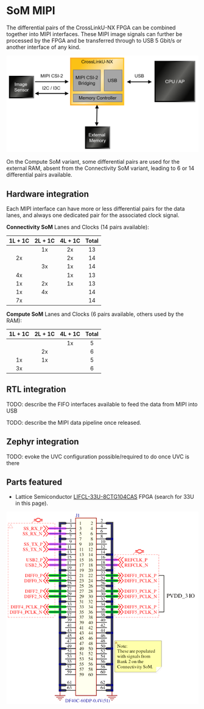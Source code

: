 # SoM MIPI

The differential pairs of the CrossLinkU-NX FPGA can be combined together into
MIPI interfaces. These MIPI image signals can further be processed by the FPGA
and be transferred through to USB 5 Gbit/s or another interface of any kind.

![](images/som_mipi_architecture.png)

On the Compute SoM variant, some differential pairs are used for the external
RAM, absent from the Connectivity SoM variant, leading to 6 or 14 differential
pairs available.

## Hardware integration

Each MIPI interface can have more or less differential pairs for the data lanes,
and always one dedicated pair for the associated clock signal.

**Connectivity SoM** Lanes and Clocks (14 pairs available):

| 1L + 1C | 2L + 1C | 4L + 1C | Total |
|:-------:|:-------:|:-------:|:-----:|
|         | 1x      | 2x      | 13    |
| 2x      |         | 2x      | 14    |
|         | 3x      | 1x      | 14    |
| 4x      |         | 1x      | 13    |
| 1x      | 2x      | 1x      | 13    |
| 1x      | 4x      |         | 14    |
| 7x      |         |         | 14    |

**Compute SoM** Lanes and Clocks (6 pairs available, others used by the RAM):

| 1L + 1C | 2L + 1C | 4L + 1C | Total |
|:-------:|:-------:|:-------:|:-----:|
|         |         | 1x      | 5     |
|         | 2x      |         | 6     |
| 1x      | 1x      |         | 5     |
| 3x      |         |         | 6     |

## RTL integration

TODO: describe the FIFO interfaces available to feed the data from MIPI into USB

TODO: describe the MIPI data pipeline once released.

## Zephyr integration

TODO: evoke the UVC configuration possible/required to do once UVC is there

## Parts featured

- Lattice Semiconductor
  [LIFCL-33U-8CTG104CAS](https://www.latticesemi.com/Products/FPGAandCPLD/CrossLink-NX)
  FPGA (search for 33U in this page).

![](images/som_mipi_schematic.png)

